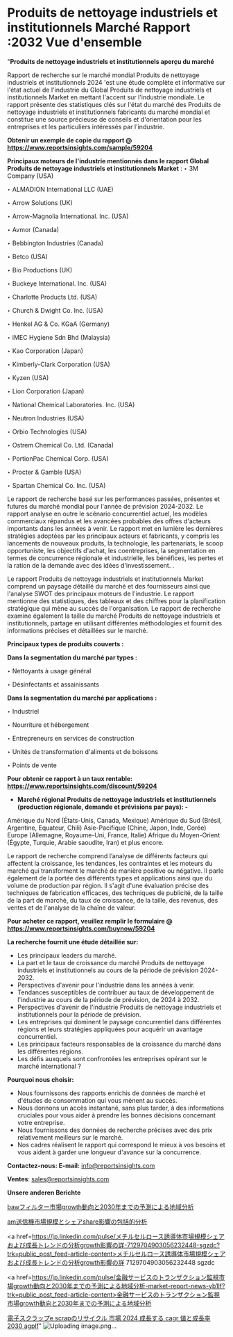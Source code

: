  # Produits de nettoyage industriels et institutionnels Marché Rapport :2032 Vue d'ensemble

"<strong>Produits de nettoyage industriels et institutionnels aperçu du marché</strong>

Rapport de recherche sur le marché mondial Produits de nettoyage industriels et institutionnels 2024 'est une étude complète et informative sur l'état actuel de l'industrie du Global Produits de nettoyage industriels et institutionnels Market en mettant l'accent sur l'industrie mondiale. Le rapport présente des statistiques clés sur l'état du marché des Produits de nettoyage industriels et institutionnels fabricants du marché mondial et constitue une source précieuse de conseils et d'orientation pour les entreprises et les particuliers intéressés par l'industrie.

<strong>Obtenir un exemple de copie du rapport @ <a href=https://www.reportsinsights.com/sample/59204>https://www.reportsinsights.com/sample/59204</a></strong>

<strong>Principaux moteurs de l'industrie mentionnés dans le rapport Global Produits de nettoyage industriels et institutionnels Market</strong> :
‣ 3M Company (USA)

‣ ALMADION International LLC (UAE)

‣ Arrow Solutions (UK)

‣ Arrow-Magnolia International. Inc. (USA)

‣ Avmor (Canada)

‣ Bebbington Industries (Canada)

‣ Betco (USA)

‣ Bio Productions (UK)

‣ Buckeye International. Inc. (USA)

‣ Charlotte Products Ltd. (USA)

‣ Church & Dwight Co. Inc. (USA)

‣ Henkel AG & Co. KGaA (Germany)

‣ iMEC Hygiene Sdn Bhd (Malaysia)

‣ Kao Corporation (Japan)

‣ Kimberly-Clark Corporation (USA)

‣ Kyzen (USA)

‣ Lion Corporation (Japan)

‣ National Chemical Laboratories. Inc. (USA)

‣ Neutron Industries (USA)

‣ Orbio Technologies (USA)

‣ Ostrem Chemical Co. Ltd. (Canada)

‣ PortionPac Chemical Corp. (USA)

‣ Procter & Gamble (USA)

‣ Spartan Chemical Co. Inc. (USA)

Le rapport de recherche basé sur les performances passées, présentes et futures du marché mondial pour l'année de prévision 2024-2032. Le rapport analyse en outre le scénario concurrentiel actuel, les modèles commerciaux répandus et les avancées probables des offres d'acteurs importants dans les années à venir. Le rapport met en lumière les dernières stratégies adoptées par les principaux acteurs et fabricants, y compris les lancements de nouveaux produits, la technologie, les partenariats, le scoop opportuniste, les objectifs d'achat, les coentreprises, la segmentation en termes de concurrence régionale et industrielle, les bénéfices, les pertes et la ration de la demande avec des idées d'investissement. .

Le rapport Produits de nettoyage industriels et institutionnels Market comprend un paysage détaillé du marché et des fournisseurs ainsi que l'analyse SWOT des principaux moteurs de l'industrie. Le rapport mentionne des statistiques, des tableaux et des chiffres pour la planification stratégique qui mène au succès de l'organisation. Le rapport de recherche examine également la taille du marché Produits de nettoyage industriels et institutionnels, partage en utilisant différentes méthodologies et fournit des informations précises et détaillées sur le marché.

<strong>Principaux types de produits couverts :</strong>

<strong>Dans la segmentation du marché par types :</strong>

‣ Nettoyants à usage général

‣ Désinfectants et assainissants

<strong>Dans la segmentation du marché par applications :</strong>

‣ Industriel

‣ Nourriture et hébergement

‣ Entrepreneurs en services de construction

‣ Unités de transformation d'aliments et de boissons

‣ Points de vente

<strong>Pour obtenir ce rapport à un taux rentable: <a href=https://www.reportsinsights.com/discount/59204>https://www.reportsinsights.com/discount/59204</a></strong>
<ul>
  <li><strong>Marché régional Produits de nettoyage industriels et institutionnels (production régionale, demande et prévisions par pays): -</strong></li>
</ul>
Amérique du Nord (États-Unis, Canada, Mexique)
Amérique du Sud (Brésil, Argentine, Equateur, Chili)
Asie-Pacifique (Chine, Japon, Inde, Corée)
Europe (Allemagne, Royaume-Uni, France, Italie)
Afrique du Moyen-Orient (Égypte, Turquie, Arabie saoudite, Iran) et plus encore.

Le rapport de recherche comprend l’analyse de différents facteurs qui affectent la croissance, les tendances, les contraintes et les moteurs du marché qui transforment le marché de manière positive ou négative. Il parle également de la portée des différents types et applications ainsi que du volume de production par région. Il s'agit d'une évaluation précise des techniques de fabrication efficaces, des techniques de publicité, de la taille de la part de marché, du taux de croissance, de la taille, des revenus, des ventes et de l'analyse de la chaîne de valeur.

<strong>Pour acheter ce rapport, veuillez remplir le formulaire @   <a href=https://www.reportsinsights.com/buynow/59204>https://www.reportsinsights.com/buynow/59204</a></strong>

<strong>La recherche fournit une étude détaillée sur:</strong>
<ul>
  <li>Les principaux leaders du marché.</li>
  <li>La part et le taux de croissance du marché Produits de nettoyage industriels et institutionnels au cours de la période de prévision 2024-2032.</li>
  <li>Perspectives d'avenir pour l'industrie dans les années à venir.</li>
  <li>Tendances susceptibles de contribuer au taux de développement de l'industrie au cours de la période de prévision, de 2024 à 2032.</li>
  <li>Perspectives d'avenir de l'industrie Produits de nettoyage industriels et institutionnels pour la période de prévision.</li>
  <li>Les entreprises qui dominent le paysage concurrentiel dans différentes régions et leurs stratégies appliquées pour acquérir un avantage concurrentiel.</li>
  <li>Les principaux facteurs responsables de la croissance du marché dans les différentes régions.</li>
  <li>Les défis auxquels sont confrontées les entreprises opérant sur le marché international ?</li>
</ul>
<strong>Pourquoi nous choisir:</strong>
<ul>
  <li>Nous fournissons des rapports enrichis de données de marché et d'études de consommation qui vous mènent au succès.</li>
  <li>Nous donnons un accès instantané, sans plus tarder, à des informations cruciales pour vous aider à prendre les bonnes décisions concernant votre entreprise.</li>
  <li>Nous fournissons des données de recherche précises avec des prix relativement meilleurs sur le marché.</li>
  <li>Nos cadres réalisent le rapport qui correspond le mieux à vos besoins et vous aident à garder une longueur d'avance sur la concurrence.</li>
</ul>
<strong>Contactez-nous:
</strong><strong>E-mail:</strong> <a href=mailto:info@reportsinsights.com>info@reportsinsights.com</a>

<strong>Ventes</strong>: <a href=mailto:sales@reportsinsights.com>sales@reportsinsights.com</a>

<strong>Unsere anderen Berichte</strong>

<a href=https://www.linkedin.com/pulse/bawフィルター市場growth動向と2030年までの予測による地域分析-reportsinsights-pvt-ltd-zknnf/>bawフィルター市場growth動向と2030年までの予測による地域分析</a>

<a href=https://www.linkedin.com/pulse/am送信機市場規模とシェアshare影響の包括的分析-reports-insights-expert-1illf/>am送信機市場規模とシェアshare影響の包括的分析</a>

<a href=https://jp.linkedin.com/pulse/メチルセルロース誘導体市場規模シェアおよび成長トレンドの分析growth影響の詳-7129704903056232448-sgzdc?trk=public_post_feed-article-content>メチルセルロース誘導体市場規模シェアおよび成長トレンドの分析growth影響の詳 7129704903056232448 sgzdc</a>

<a href=https://jp.linkedin.com/pulse/金融サービスのトランザクション監視市場growth動向と2030年までの予測による地域分析-market-report-news-yb1lf?trk=public_post_feed-article-content>金融サービスのトランザクション監視市場growth動向と2030年までの予測による地域分析</a>

<a href=https://www.linkedin.com/pulse/電子スクラップe-scrapのリサイクル-市場-2024-成長する-cagr-値と成長率-2030-agplf/>電子スクラップe scrapのリサイクル 市場 2024 成長する cagr 値と成長率 2030 agplf</a>"
![Uploading image.png…]()
